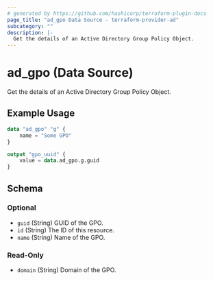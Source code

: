 ```yaml
---
# generated by https://github.com/hashicorp/terraform-plugin-docs
page_title: "ad_gpo Data Source - terraform-provider-ad"
subcategory: ""
description: |-
  Get the details of an Active Directory Group Policy Object.
---
```


# ad_gpo (Data Source)

Get the details of an Active Directory Group Policy Object.

## Example Usage

```terraform
data "ad_gpo" "g" {
    name = "Some GPO"
}

output "gpo_uuid" {
    value = data.ad_gpo.g.guid
}
```

<!-- schema generated by tfplugindocs -->
## Schema

### Optional

- `guid` (String) GUID of the GPO.
- `id` (String) The ID of this resource.
- `name` (String) Name of the GPO.

### Read-Only

- `domain` (String) Domain of the GPO.


